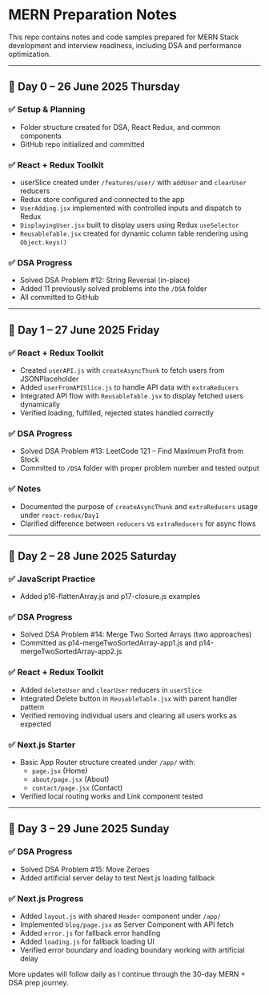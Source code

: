 # MERN Preparation Notes

This repo contains notes and code samples prepared for MERN Stack development and interview readiness, including DSA and performance optimization.

---

## 📅 Day 0 – 26 June 2025 Thursday

### ✅ Setup & Planning
- Folder structure created for DSA, React Redux, and common components
- GitHub repo initialized and committed

### ✅ React + Redux Toolkit
- userSlice created under `/features/user/` with `addUser` and `clearUser` reducers
- Redux store configured and connected to the app
- `UserAdding.jsx` implemented with controlled inputs and dispatch to Redux
- `DisplayingUser.jsx` built to display users using Redux `useSelector`
- `ReusableTable.jsx` created for dynamic column table rendering using `Object.keys()`

### ✅ DSA Progress
- Solved DSA Problem #12: String Reversal (in-place)
- Added 11 previously solved problems into the `/DSA` folder
- All committed to GitHub

---


## 📅 Day 1 – 27 June 2025 Friday

### ✅ React + Redux Toolkit
- Created `userAPI.js` with `createAsyncThunk` to fetch users from JSONPlaceholder
- Added `userFromAPISlice.js` to handle API data with `extraReducers`
- Integrated API flow with `ReusableTable.jsx` to display fetched users dynamically
- Verified loading, fulfilled, rejected states handled correctly

### ✅ DSA Progress
- Solved DSA Problem #13: LeetCode 121 – Find Maximum Profit from Stock
- Committed to `/DSA` folder with proper problem number and tested output

### ✅ Notes
- Documented the purpose of `createAsyncThunk` and `extraReducers` usage under `react-redux/Day1`
- Clarified difference between `reducers` vs `extraReducers` for async flows

---

## 📅 Day 2 – 28 June 2025 Saturday

### ✅ JavaScript Practice
- Added p16-flattenArray.js and p17-closure.js examples

### ✅ DSA Progress
- Solved DSA Problem #14: Merge Two Sorted Arrays (two approaches)
- Committed as p14-mergeTwoSortedArray-app1.js and p14-mergeTwoSortedArray-app2.js

### ✅ React + Redux Toolkit
- Added `deleteUser` and `clearUser` reducers in `userSlice`
- Integrated Delete button in `ReusableTable.jsx` with parent handler pattern
- Verified removing individual users and clearing all users works as expected

### ✅ Next.js Starter
- Basic App Router structure created under `/app/` with:
  - `page.jsx` (Home)
  - `about/page.jsx` (About)
  - `contact/page.jsx` (Contact)
- Verified local routing works and Link component tested

---

## 📅 Day 3 – 29 June 2025 Sunday

### ✅ DSA Progress
- Solved DSA Problem #15: Move Zeroes
- Added artificial server delay to test Next.js loading fallback

### ✅ Next.js Progress
- Added `layout.js` with shared `Header` component under `/app/`
- Implemented `blog/page.jsx` as Server Component with API fetch
- Added `error.js` for fallback error handling
- Added `loading.js` for fallback loading UI
- Verified error boundary and loading boundary working with artificial delay

More updates will follow daily as I continue through the 30-day MERN + DSA prep journey.